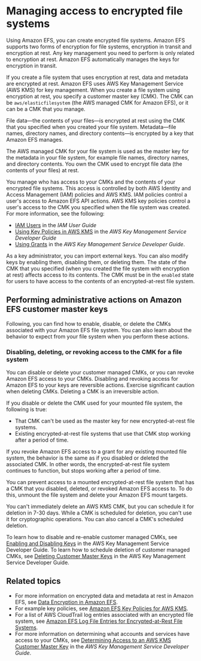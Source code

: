 # Managing access to encrypted file systems<a name="managing-encrypt"></a>

Using Amazon EFS, you can create encrypted file systems\. Amazon EFS supports two forms of encryption for file systems, encryption in transit and encryption at rest\. Any key management you need to perform is only related to encryption at rest\. Amazon EFS automatically manages the keys for encryption in transit\. 

If you create a file system that uses encryption at rest, data and metadata are encrypted at rest\. Amazon EFS uses AWS Key Management Service \(AWS KMS\) for key management\. When you create a file system using encryption at rest, you specify a customer master key \(CMK\)\. The CMK can be `aws/elasticfilesystem` \(the AWS managed CMK for Amazon EFS\), or it can be a CMK that you manage\.

File data—the contents of your files—is encrypted at rest using the CMK that you specified when you created your file system\. Metadata—file names, directory names, and directory contents—is encrypted by a key that Amazon EFS manages\.

The AWS managed CMK for your file system is used as the master key for the metadata in your file system, for example file names, directory names, and directory contents\. You own the CMK used to encrypt file data \(the contents of your files\) at rest\.

You manage who has access to your CMKs and the contents of your encrypted file systems\. This access is controlled by both AWS Identity and Access Management \(IAM\) policies and AWS KMS\. IAM policies control a user's access to Amazon EFS API actions\. AWS KMS key policies control a user's access to the CMK you specified when the file system was created\. For more information, see the following:
+ [IAM Users](https://docs.aws.amazon.com/IAM/latest/UserGuide/id_users.html) in the *IAM User Guide*
+ [Using Key Policies in AWS KMS](https://docs.aws.amazon.com/kms/latest/developerguide/key-policies.html) in the *AWS Key Management Service Developer Guide*
+ [Using Grants](https://docs.aws.amazon.com/kms/latest/developerguide/grants.html) in the *AWS Key Management Service Developer Guide*\.

As a key administrator, you can import external keys\. You can also modify keys by enabling them, disabling them, or deleting them\. The state of the CMK that you specified \(when you created the file system with encryption at rest\) affects access to its contents\. The CMK must be in the `enabled` state for users to have access to the contents of an encrypted\-at\-rest file system\.

## Performing administrative actions on Amazon EFS customer master keys<a name="use-kms-key"></a>

Following, you can find how to enable, disable, or delete the CMKs associated with your Amazon EFS file system\. You can also learn about the behavior to expect from your file system when you perform these actions\.

### Disabling, deleting, or revoking access to the CMK for a file system<a name="disable-efs-cmk"></a>

You can disable or delete your customer managed CMKs, or you can revoke Amazon EFS access to your CMKs\. Disabling and revoking access for Amazon EFS to your keys are reversible actions\. Exercise significant caution when deleting CMKs\. Deleting a CMK is an irreversible action\.

If you disable or delete the CMK used for your mounted file system, the following is true:
+ That CMK can't be used as the master key for new encrypted\-at\-rest file systems\.
+ Existing encrypted\-at\-rest file systems that use that CMK stop working after a period of time\.

If you revoke Amazon EFS access to a grant for any existing mounted file system, the behavior is the same as if you disabled or deleted the associated CMK\. In other words, the encrypted\-at\-rest file system continues to function, but stops working after a period of time\.

You can prevent access to a mounted encrypted\-at\-rest file system that has a CMK that you disabled, deleted, or revoked Amazon EFS access to\. To do this, unmount the file system and delete your Amazon EFS mount targets\.

You can't immediately delete an AWS KMS CMK, but you can schedule it for deletion in 7\-30 days\. While a CMK is scheduled for deletion, you can't use it for cryptographic operations\. You can also cancel a CMK's scheduled deletion\.

To learn how to disable and re\-enable customer managed CMKs, see [Enabling and Disabling Keys](https://docs.aws.amazon.com/kms/latest/developerguide/enabling-keys.html) in the AWS Key Management Service Developer Guide\. To learn how to schedule deletion of customer managed CMKs, see [Deleting Customer Master Keys](https://docs.aws.amazon.com/kms/latest/developerguide/deleting-keys.html) in the AWS Key Management Service Developer Guide\.

## Related topics<a name="related-managing-encryption"></a>
+ For more information on encrypted data and metadata at rest in Amazon EFS, see [Data Encryption in Amazon EFS](encryption.md)\.
+ For example key policies, see [Amazon EFS Key Policies for AWS KMS](encryption-at-rest.md#EFSKMSPolicy)\.
+ For a list of AWS CloudTrail log entries associated with an encrypted file system, see [Amazon EFS Log File Entries for Encrypted\-at\-Rest File Systems](logging-using-cloudtrail.md#efs-encryption-cloudtrail)\.
+ For more information on determining what accounts and services have access to your CMKs, see [Determining Access to an AWS KMS Customer Master Key](https://docs.aws.amazon.com/kms/latest/developerguide/determining-access.html) in the *AWS Key Management Service Developer Guide*\.